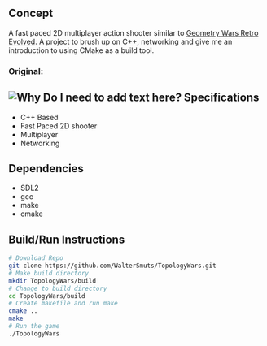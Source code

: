 Concept
-------

A fast paced 2D multiplayer action shooter similar to [Geometry Wars Retro Evolved]. A project to brush up on C++, networking and give me an introduction to using CMake as a build tool.

### Original:
![Why Do I need to add text here?](https://steamcdn-a.akamaihd.net/steam/apps/8400/0000002208.1920x1080.jpg?t=1447351073)
Specifications
--------------

* C++ Based
* Fast Paced 2D shooter
* Multiplayer
* Networking

Dependencies
------------
* SDL2
* gcc
* make
* cmake

Build/Run Instructions
------------------
```bash
# Download Repo
git clone https://github.com/WalterSmuts/TopologyWars.git
# Make build directory
mkdir TopologyWars/build
# Change to build directory
cd TopologyWars/build
# Create makefile and run make
cmake ..
make
# Run the game
./TopologyWars
```
[Geometry Wars Retro Evolved]:http://store.steampowered.com/app/8400/Geometry_Wars_Retro_Evolved/
